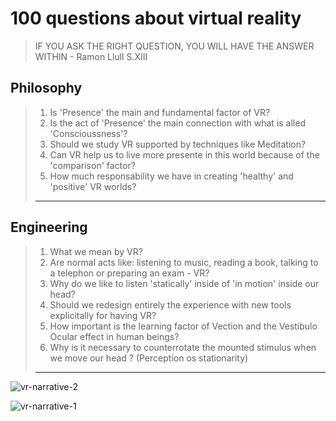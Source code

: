 # 100 questions about virtual reality
> IF YOU ASK THE RIGHT QUESTION, YOU WILL HAVE THE ANSWER WITHIN - Ramon Llull S.XIII

## Philosophy

> 1. Is 'Presence' the main and fundamental factor of VR?
> 2. Is the act of 'Presence' the main connection with what is alled 'Conscioussness'?
> 3. Should we study VR supported by techniques like Meditation?
> 4. Can VR help us to live more presente in this world because of the 'comparison' factor?
> 5. How much responsability we have in creating 'healthy' and 'positive' VR worlds?
> _________________________________________________________

## Engineering

> 1. What we mean by VR?
> 2. Are normal acts like: listening to music, reading a book, talking to a telephon or preparing an exam -  VR?
> 3. Why do we like to listen 'statically' inside of 'in motion' inside our head?
> 4. Should we redesign entirely the experience with new tools explicitally for having VR?
> 5. How important is the learning factor of Vection and the Vestibulo Ocular effect in human beings?
> 6. Why is it necessary to counterrotate the mounted stimulus when we move our head ? (Perception os stationarity)
> _________________________________________________________


![vr-narrative-2](https://cloud.githubusercontent.com/assets/17754060/19768068/d41fb4a0-9c23-11e6-8fc6-29cbe642a62c.png)

![vr-narrative-1](https://cloud.githubusercontent.com/assets/17754060/19768065/cdf25786-9c23-11e6-8c08-81e123d6c5f7.png)

